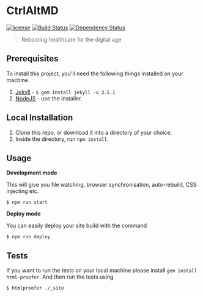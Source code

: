 # CtrlAltMD

[![license][license-image]][license-url] [![Build Status][travis-image]][travis-url] [![Dependency Status][dependencyci-image]][dependencyci-url]

> Rebooting healthcare for the digital age

## Prerequisites

To install this project, you'll need the following things installed on your machine.

1. [Jekyll](http://jekyllrb.com/) - `$ gem install jekyll -v 3.5.1`
2. [NodeJS](http://nodejs.org) - use the installer.

## Local Installation

1. Clone this repo, or download it into a directory of your choice.
2. Inside the directory, run `npm install`.

## Usage

**Development mode**

This will give you file watching, browser synchronisation, auto-rebuild, CSS injecting etc.

```shell
$ npm run start
```

**Deploy mode**

You can easily deploy your site build with the command
```shell
$ npm run deploy
```

## Tests

If you want to run the tests on your local machine please install `gem install html-proofer`. And then run the tests using
```shell
$ htmlproofer ./_site
```

[license-image]: https://img.shields.io/badge/license-ISC-blue.svg
[license-url]: https://github.com/JakeMcClure/CtrlAltMD/blob/master/LICENSE
[travis-image]: https://travis-ci.org/JakeMcClure/CtrlAltMD.svg?branch=master
[travis-url]: https://travis-ci.org/JakeMcClure/CtrlAltMD
[dependencyci-image]: https://dependencyci.com/github/JakeMcClure/CtrlAltMD/badge
[dependencyci-url]: https://dependencyci.com/github/JakeMcClure/CtrlAltMD
